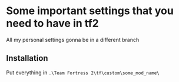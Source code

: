 # Some important settings that you need to have in tf2

All my personal settings gonna be in a different branch

## Installation
Put everything in `.\Team Fortress 2\tf\custom\some_mod_name\`

